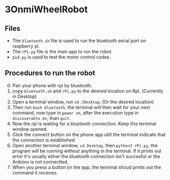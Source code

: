 # 3OnmiWheelRobot

## Files
- The `bluetooth.sh` file is used to run the bluetooth serial port on raspberry pi.
- The `rPi.py` file is the main app to run the robot.
- `pid.py` is used to test the motor control codes.

## Procedures to run the robot
0. Pair your phone with rpi by bluetooth.
1. copy `bluetooth.sh` and `rPi.py` to the desired location on Rpi. (Currently in Desktop)
2. Open a terminal window, run `cd /Desktop`. (Or the desired location)
3. Then run `bash bluetooth`, the terminal will then wait for your next command, now type in `power on`, after the execution type in `discoverable on`, than `quit`.
4. Now the rpi is waiting for a bluetooth connection. Keep this terminal window opened.
4. Click the connect button on the phone app utill the terminal indicate that the connection is established.
5. Open another terminal window, `cd Desktop`, then `python3 rPi.py`, the program will be running without anything in the terminal. If it prints out error it's usually either the bluetooth connection isn't succesful or the Arduino is not connectted.
6. When you press a button on the app, the terminal shoud prints out the command it recieves.
